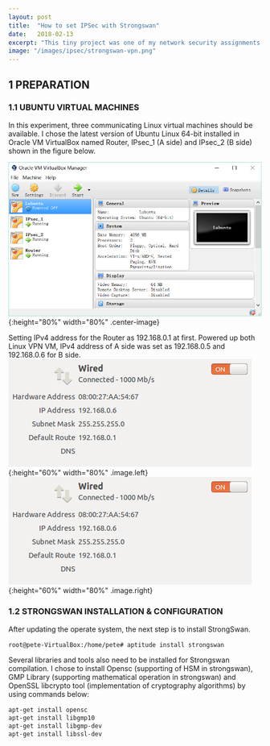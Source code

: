 ```yaml
---
layout: post
title:  "How to set IPSec with Strongswan"
date:   2018-02-13
excerpt: "This tiny project was one of my network security assignments when I was in Bham. It might be replaced by SSL recent years but still a well designed technology"
image: "/images/ipsec/strongswan-vpn.png"
---
```


## 1	PREPARATION

###	1.1	UBUNTU VIRTUAL MACHINES

In this experiment, three communicating Linux virtual machines should be available. I chose the latest version of Ubuntu Linux 64-bit installed in Oracle VM VirtualBox named Router, IPsec_1 (A side) and IPsec_2 (B side) shown in the figure below.<br>

![avatar](/images/ipsec/ipsec1_1_1.png){:height="80%" width="80%" .center-image}
<br>

Setting IPv4 address for the Router as 192.168.0.1 at first. Powered up both Linux VPN VM, IPv4 address of A side was set as 192.168.0.5 and 192.168.0.6 for B side.<br>
![avatar](/images/ipsec/ipsec1_1_3.png){:height="60%" width="80%" .image.left}
![avatar](/images/ipsec/ipsec1_1_4.png){:height="60%" width="80%" .image.right}


###	1.2	STRONGSWAN INSTALLATION & CONFIGURATION

After updating the operate system, the next step is to install StrongSwan.
```
root@pete-VirtualBox:/home/pete# aptitude install strongswan
```
Several libraries and tools also need to be installed for Strongswan compilation. I chose to install Opensc (supporting of HSM in strongswan), GMP Library (supporting mathematical operation in strongswan) and OpenSSL libcrypto tool (implementation of cryptography algorithms) by using commands below:
```
apt-get install opensc
apt-get install libgmp10
apt-get install libgmp-dev
apt-get install libssl-dev
```

